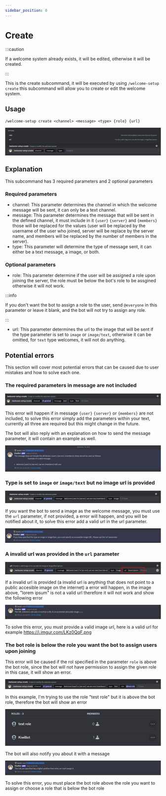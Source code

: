 ```yaml
---
sidebar_position: 0
---
```


# Create

:::caution

If a welcome system already exists, it will be edited, otherwise it will be created.

:::

This is the create subcommand, it will be executed by using `/welcome-setup create` this subcommand will allow you to create or edit the welcome system.

## Usage

`/welcome-setup create <channel> <message> <type> {role} {url}`

![create command img](./img/welcomeCommandCreate.png)

## Explanation

This subcommand has 3 required parameters and 2 optional parameters

### Required parameters

* channel: This parameter determines the channel in which the welcome message will be sent, it can only be a text channel.
* message: This parameter determines the message that will be sent in the defined channel, it must include in it `{user}` `{server}` and `{members}` those will be replaced for the values (user will be replaced by the username of the user who joined, server will be replace by the server name, and members will be replaced by the number of members in the server).
* type: This parameter will determine the type of message sent, it can either be a text message, a image, or both.

### Optional parameters

* role: This parameter determine if the user will be assigned a role upon joining the server, the role must be below the bot's role to be assgined otherwise it will not work.

:::info

If you don't want the bot to assign a role to the user, send `@everyone` in this parameter or leave it blank, and the bot will not try to assign any role.

:::

* url: This parameter determines the url to the image that will be sent if the type parameter is set to `image` or `image/text`, otherwise it can be omitted, for `text` type welcomes, it will not do anything.

## Potential errors

This section will cover most potential errors that can be caused due to user mistakes and how to solve each one.

### The required parameters in message are not included

![Error number 1](./img/welcomeCommandErr1.png)

This error will happen if in message `{user}` `{server}` or `{members}` are not included, to solve this error simply add the parameters within your text, currently all three are required but this might change in the future.

The bot will also reply with an explanation on how to send the message parameter, it will contain an example as well.

![Error number 1 detail 1](./img/welcomeCommandErr1Detail1.png)

### Type is set to `image` or `image/text` but no image url is provided

![Error number 2](./img/welcomeCommandErr2.png)

If you want the bot to send a image as the welcome message, you must use the `url` parameter, if not provided, a error will happen, and you will be notified about it, to solve this error add a valid url in the url parameter.

![Error number 2 detail 1](./img/welcomeCommandErr2Detail1.png)

### A invalid url was provided in the `url` parameter

![Error number 3](./img/welcomeCommandErr3.png)

If a invalid url is provided (a invalid url is anything that does not point to a public accesible image on the internet) a error will happen, in the image above, "lorem ipsum" is not a valid url therefore it will not work and show the following error

![Error number 3 detail 1](./img/welcomeCommandErr3Detail1.png)

To solve this error, you must provide a valid image url, here is a valid url for example https://i.imgur.com/LKz0QqF.png

### The bot role is below the role you want the bot to assign users upon joining

This error will be caused if the rol specified in the parameter `role` is above the bot role, since the bot will not have permission to assign the given role in this case, it will show an error.

![Error number 4](./img/welcomeCommandErr4.png)

In this example, I'm trying to use the role "test role" but it is above the bot role, therefore the bot will show an error

![Error number 4 b](./img/welcomeCommandErr4b.png)

The bot will also notify you about it with a message

![Error number 4 detail 1](./img/welcomeCommandErr4Detail1.png)

To solve this error, you must place the bot role above the role you want to assign or choose a role that is below the bot role

